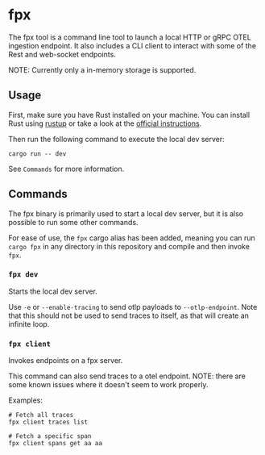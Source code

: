 # fpx

The fpx tool is a command line tool to launch a local HTTP or gRPC OTEL
ingestion endpoint. It also includes a CLI client to interact with some of the
Rest and web-socket endpoints.

NOTE: Currently only a in-memory storage is supported.

## Usage

First, make sure you have Rust installed on your machine. You can install Rust
using [rustup](https://rustup.rs/) or take a look at the
[official instructions](https://www.rust-lang.org/tools/install).

Then run the following command to execute the local dev server:

```
cargo run -- dev
```

See `Commands` for more information.

## Commands

The fpx binary is primarily used to start a local dev server, but it is also
possible to run some other commands.

For ease of use, the `fpx` cargo alias has been added, meaning you can run
`cargo fpx` in any directory in this repository and compile and then invoke
`fpx`.

### `fpx dev`

Starts the local dev server.

Use `-e` or `--enable-tracing` to send otlp payloads to `--otlp-endpoint`. Note
that this should not be used to send traces to itself, as that will create an
infinite loop.

### `fpx client`

Invokes endpoints on a fpx server.

This command can also send traces to a otel endpoint. NOTE: there are some known
issues where it doesn't seem to work properly.

Examples:

```
# Fetch all traces
fpx client traces list

# Fetch a specific span
fpx client spans get aa aa
```
